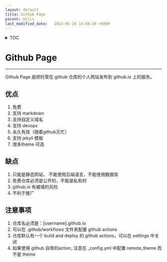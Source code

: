 ```yaml
---
layout: default
title: Github Page
parent: Utils
last_modified_date:   2023-05-26 14:56:29 +0800
---
```

<details  markdown="block">
  <summary>
    TOC
  </summary>

<!-- TOC -->

- [Github Page](#github-page)
    - [优点](#优点)
    - [缺点](#缺点)
    - [注意事项](#注意事项)

<!-- /TOC -->

  </details>

# Github Page
---
Github Page 是把托管在 github 仓库的个人网站发布到 github.io 上的服务。
## 优点
1. 免费
2. 支持 markdown
3. 支持自定义域名
4. 支持 devops  
5. 永久有效（随着github灭忙）
6. 支持 jekyll 模板
7. 很多theme 可选

## 缺点
1. 只能是静态网站， 不能使用后端语言，不能使用数据库
2. 免费仓库必须是公开的，不能是私有的
3. github.io 有被墙的风险
4. 不利于推广


## 注意事项

1. 仓库名必须是：[username].github.io
2. 可以在 .github/workflows 文件夹配置 github actions
3. 仓库默认有一个 build and deploy 的 github actions，可以在 settings 中关闭
4. 如果使用 github 自带的action, 注意在 _config.yml 中配置 remote_theme 而不是 theme










